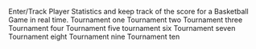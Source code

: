 Enter/Track Player Statistics and keep track of the score for a Basketball Game in real time.
Tournament one 
Tournament two 
Tournament three
Tournament four
Tournament five 
tournament six
Tournament seven
Tournament eight 
Tournament nine
Tournament ten
